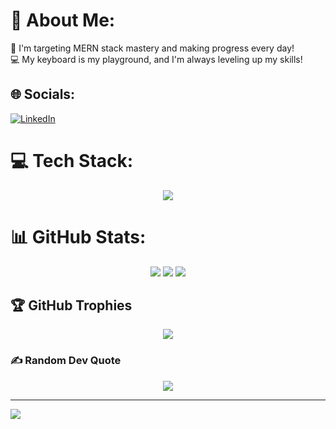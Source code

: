 # 💫 About Me:
🎯 I'm targeting MERN stack mastery and making progress every day!<br>💻 My keyboard is my playground, and I'm always leveling up my skills!<br>

## 🌐 Socials:
[![LinkedIn](https://img.shields.io/badge/LinkedIn-%230077B5.svg?logo=linkedin&logoColor=white)](https://linkedin.com/in/https://www.linkedin.com/in/ziyan-chasmawala-4658b8239/) 

# 💻 Tech Stack:
<div align="center">
  <img src="https://skillicons.dev/icons?i=python,java,c,javascript,kotlin,css,html,aws,react,express,jwt,nodejs,tailwindcss,vite,zod,mongodb,mysql,figma,numpy,pandas,scikit-learn,matplotlib" />
</div>

# 📊 GitHub Stats:
<div align="center">
  <img src="https://github-readme-stats.vercel.app/api?username=ziyanchasmawala&theme=dark&hide_border=false&include_all_commits=false&count_private=false" />
  <img src="https://github-readme-streak-stats.herokuapp.com/?user=ziyanchasmawala&theme=dark&hide_border=false" />
  <img src="https://github-readme-stats.vercel.app/api/top-langs/?username=ziyanchasmawala&theme=dark&hide_border=false&include_all_commits=false&count_private=false&layout=compact" />
</div>

## 🏆 GitHub Trophies
<div align="center">
  <img src="https://github-profile-trophy.vercel.app/?username=ziyanchasmawala&theme=dark&no-frame=false&no-bg=false&margin-w=4" />
</div>

### ✍️ Random Dev Quote
<div align="center">
  <img src="https://quotes-github-readme.vercel.app/api?type=horizontal&theme=radical" />
</div>

---
[![](https://visitcount.itsvg.in/api?id=ziyanchasmawala&icon=0&color=0)](https://visitcount.itsvg.in)
